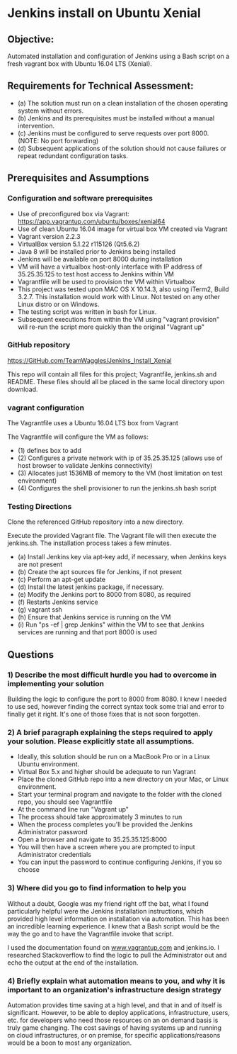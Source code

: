 # Jenkins install on Ubuntu Xenial

## Objective:

Automated installation and configuration of Jenkins using a Bash script on a fresh vagrant box with Ubuntu 16.04 LTS (Xenial).

## Requirements for Technical Assessment:
* (a) The solution must run on a clean installation of the chosen operating system without errors.
* (b) Jenkins and its prerequisites must be installed without a manual intervention.
* (c) Jenkins must be configured to serve requests over port 8000. (NOTE: No port forwarding)
* (d) Subsequent applications of the solution should not cause failures or repeat redundant configuration tasks.

## Prerequisites and Assumptions

### Configuration and software prerequisites

* Use of preconfigured box via Vagrant: https://app.vagrantup.com/ubuntu/boxes/xenial64
* Use of clean Ubuntu 16.04 image for virtual box VM created via Vagrant
* Vagrant version 2.2.3
* VirtualBox version 5.1.22 r115126 (Qt5.6.2)
* Java 8 will be installed prior to Jenkins being installed
* Jenkins will be available on port 8000 during installation
* VM will have a virtualbox host-only interface with IP address of 35.25.35.125 to test host access to Jenkins within VM
* Vagrantfile will be used to provision the VM within Virtualbox
* This project was tested upon MAC OS X 10.14.3, also using iTerm2, Build 3.2.7. This installation  would work with Linux. Not tested on any other Linux distro or on Windows.
* The testing script was written in bash for Linux.
* Subsequent executions from within the VM using "vagrant provision" will re-run the script more quickly than the original "Vagrant up"

### GitHub repository

https://GitHub.com/TeamWaggles/Jenkins_Install_Xenial

This repo will contain all files for this project; Vagrantfile, jenkins.sh and README. These files should all be placed in the same local directory upon download.

### vagrant configuration

The Vagrantfile uses a Ubuntu 16.04 LTS box from Vagrant 

The Vagrantfile will configure the VM as follows:
* (1) defines box to add
* (2) Configures a private network with ip of 35.25.35.125 (allows use of host browser to validate Jenkins connectivity)
* (3) Allocates just 1536MB of memory to the VM (host limitation on test environment)
* (4) Configures the shell provisioner to run the jenkins.sh bash script


### Testing Directions

Clone the referenced GitHub repository into a new directory.

Execute the provided Vagrant file. The Vagrant file will then execute the jenkins.sh. The installation process takes a few minutes.

* (a) Install Jenkins key via apt-key add, if necessary, when Jenkins keys are not present
* (b) Create the apt sources file for Jenkins, if not present
* (c) Perform an apt-get update
* (d) Install the latest jenkins package, if necessary.
* (e) Modify the Jenkins port to 8000 from 8080, as required
* (f) Restarts Jenkins service
* (g) vagrant ssh 
* (h) Ensure that Jenkins service is running on the VM
* (i) Run "ps -ef | grep Jenkins" within the VM to see that Jenkins services are running and that port 8000 is used


## Questions

### 1) Describe the most difficult hurdle you had to overcome in implementing your solution 

Building the logic to configure the port to 8000 from 8080. I knew I needed to use sed, however finding the correct syntax took some trial and error to finally get it right. It's one of those fixes that is not soon forgotten.


### 2) A brief paragraph explaining the steps required to apply your solution. Please explicitly state all assumptions.

- Ideally, this solution should be run on a MacBook Pro or in a Linux Ubuntu environment.
- Virtual Box 5.x and higher should be adequate to run Vagrant
- Place the cloned GitHub repo into a new directory on your Mac, or Linux environment.
- Start your terminal program and navigate to the folder with the cloned repo, you should see Vagrantfile
- At the command line run "Vagrant up"
- The process should take approximately 3 minutes to run
- When the process completes you'll be provided the Jenkins Administrator password 
- Open a browser and navigate to 35.25.35.125:8000
- You will then have a screen where you are prompted to input Administrator credentials
- You can input the password to continue configuring Jenkins, if you so choose



### 3) Where did you go to find information to help you 

Without a doubt, Google was my friend right off the bat, what I found particularly helpful were the Jenkins installation instructions, which provided high level information on installation via automation. This has been an incredible learning experience. I knew that a Bash script would be the way the go and to have the Vagrantfile invoke that script.

I used the documentation found on www.vagrantup.com and jenkins.io. I researched Stackoverflow to find the logic to pull the Administrator out and echo the output at the end of the installation.




### 4) Briefly explain what automation means to you, and why it is important to an organization's infrastructure design strategy 

Automation provides time saving at a high level, and that in and of itself is significant. However, to be able to deploy applications, infrastructure, users, etc. for developers who need those resources on an on demand basis is truly game changing. The cost savings of having systems up and running on cloud infrastructures, or on premise, for specific applications/reasons would be a boon to most any organization.
